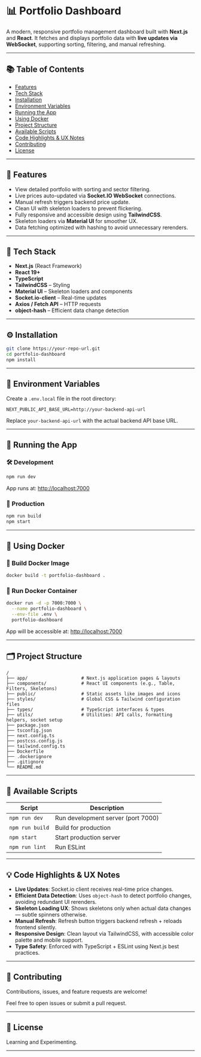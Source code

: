 # 📊 Portfolio Dashboard

A modern, responsive portfolio management dashboard built with **Next.js** and **React**. It fetches and displays portfolio data with **live updates via WebSocket**, supporting sorting, filtering, and manual refreshing.

---

## 📚 Table of Contents

- [Features](#features)
- [Tech Stack](#tech-stack)
- [Installation](#installation)
- [Environment Variables](#environment-variables)
- [Running the App](#running-the-app)
- [Using Docker](#using-docker)
- [Project Structure](#project-structure)
- [Available Scripts](#available-scripts)
- [Code Highlights & UX Notes](#code-highlights--ux-notes)
- [Contributing](#contributing)
- [License](#license)

---

## 🚀 Features

- View detailed portfolio with sorting and sector filtering.
- Live prices auto-updated via **Socket.IO WebSocket** connections.
- Manual refresh triggers backend price update.
- Clean UI with skeleton loaders to prevent flickering.
- Fully responsive and accessible design using **TailwindCSS**.
- Skeleton loaders via **Material UI** for smoother UX.
- Data fetching optimized with hashing to avoid unnecessary rerenders.

---

## 🧰 Tech Stack

- **Next.js** (React Framework)
- **React 19+**
- **TypeScript**
- **TailwindCSS** – Styling
- **Material UI** – Skeleton loaders and components
- **Socket.io-client** – Real-time updates
- **Axios / Fetch API** – HTTP requests
- **object-hash** – Efficient data change detection

---

## ⚙️ Installation

```bash
git clone https://your-repo-url.git
cd portfolio-dashboard
npm install
```

---

## 🔐 Environment Variables

Create a `.env.local` file in the root directory:

```env
NEXT_PUBLIC_API_BASE_URL=http://your-backend-api-url
```

Replace `your-backend-api-url` with the actual backend API base URL.

---

## 🧪 Running the App

### 🛠 Development

```bash
npm run dev
```

App runs at: [http://localhost:7000](http://localhost:7000)

### 🚀 Production

```bash
npm run build
npm start
```

---

## 🐳 Using Docker

### 🔧 Build Docker Image

```bash
docker build -t portfolio-dashboard .
```

### 🚀 Run Docker Container

```bash
docker run -d -p 7000:7000 \
  --name portfolio-dashboard \
  --env-file .env \
  portfolio-dashboard
```

App will be accessible at: [http://localhost:7000](http://localhost:7000)

---

## 🗂 Project Structure

```
/
├── app/                    # Next.js application pages & layouts
├── components/             # React UI components (e.g., Table, Filters, Skeletons)
├── public/                 # Static assets like images and icons
├── styles/                 # Global CSS & Tailwind configuration files
├── types/                  # TypeScript interfaces & types
├── utils/                  # Utilities: API calls, formatting helpers, socket setup
├── package.json
├── tsconfig.json
├── next.config.ts
├── postcss.config.js
├── tailwind.config.ts
├── Dockerfile
├── .dockerignore
├── .gitignore
└── README.md
```

---

## 📜 Available Scripts

| Script          | Description                             |
|-----------------|-----------------------------------------|
| `npm run dev`   | Run development server (port 7000)      |
| `npm run build` | Build for production                    |
| `npm start`     | Start production server                 |
| `npm run lint`  | Run ESLint                              |

---

## 💡 Code Highlights & UX Notes

- **Live Updates**: Socket.io client receives real-time price changes.
- **Efficient Data Detection**: Uses `object-hash` to detect portfolio changes, avoiding redundant UI rerenders.
- **Skeleton Loading UX**: Shows skeletons only when actual data changes — subtle spinners otherwise.
- **Manual Refresh**: Refresh button triggers backend refresh + reloads frontend silently.
- **Responsive Design**: Clean layout via TailwindCSS, with accessible color palette and mobile support.
- **Type Safety**: Enforced with TypeScript + ESLint using Next.js best practices.

---

## 🤝 Contributing

Contributions, issues, and feature requests are welcome!

Feel free to open issues or submit a pull request.

---

## 📄 License

 Learning and Experimenting.

---